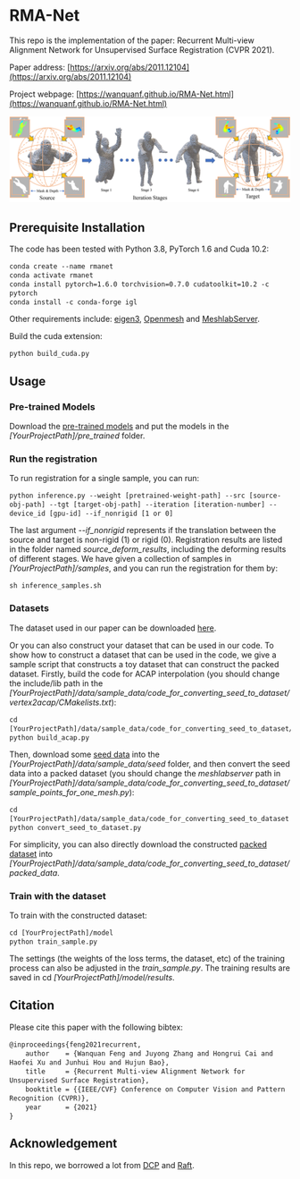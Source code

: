 # RMA-Net

This repo is the implementation of the paper: Recurrent Multi-view Alignment Network for Unsupervised Surface Registration (CVPR 2021). 

Paper address: [https://arxiv.org/abs/2011.12104](https://arxiv.org/abs/2011.12104)

Project webpage: [https://wanquanf.github.io/RMA-Net.html](https://wanquanf.github.io/RMA-Net.html)

![avatar](./images/teaser_version3_low.png)

## Prerequisite Installation
The code has been tested with Python 3.8, PyTorch 1.6 and Cuda 10.2:

    conda create --name rmanet
    conda activate rmanet
    conda install pytorch=1.6.0 torchvision=0.7.0 cudatoolkit=10.2 -c pytorch
    conda install -c conda-forge igl

Other requirements include: [eigen3](https://eigen.tuxfamily.org/index.php?title=Main_Page), [Openmesh](https://www.graphics.rwth-aachen.de/software/openmesh/) and [MeshlabServer](https://www.meshlab.net/).

Build the cuda extension:

    python build_cuda.py


## Usage

### Pre-trained Models
Download the [pre-trained models](https://wanquanf.github.io/rmanet_pretrained.html) and put the models in the *[YourProjectPath]/pre_trained* folder. 

### Run the registration
To run registration for a single sample, you can run:

    python inference.py --weight [pretrained-weight-path] --src [source-obj-path] --tgt [target-obj-path] --iteration [iteration-number] --device_id [gpu-id] --if_nonrigid [1 or 0]

The last argument *--if_nonrigid* represents if the translation between the source and target is non-rigid (1) or rigid (0). Registration results are listed in the folder named *source_deform_results*, including the deforming results of different stages. We have given a collection of samples in *[YourProjectPath]/samples*, and you can run the registration for them by:
    
    sh inference_samples.sh


### Datasets
The dataset used in our paper can be downloaded [here](https://wanquanf.github.io/rmanet_datasets.html).

Or you can also construct your dataset that can be used in our code. To show how to construct a dataset that can be used in the code, we give a sample script that constructs a toy dataset that can construct the packed dataset.
Firstly, build the code for ACAP interpolation (you should change the include/lib path in the *[YourProjectPath]/data/sample_data/code_for_converting_seed_to_dataset/vertex2acap/CMakelists.txt*):

    cd [YourProjectPath]/data/sample_data/code_for_converting_seed_to_dataset/vertex2acap
    python build_acap.py

Then, download some [seed data](https://wanquanf.github.io/seed_data.html) into the *[YourProjectPath]/data/sample_data/seed* folder, and then convert the seed data into a packed dataset (you should change the *meshlabserver* path in *[YourProjectPath]/data/sample_data/code_for_converting_seed_to_dataset/sample_points_for_one_mesh.py*):

    cd [YourProjectPath]/data/sample_data/code_for_converting_seed_to_dataset
    python convert_seed_to_dataset.py

For simplicity, you can also directly download the constructed [packed dataset](https://wanquanf.github.io/packed_dataset.html) into *[YourProjectPath]/data/sample_data/code_for_converting_seed_to_dataset/packed_data*.


### Train with the dataset
To train with the constructed dataset:

    cd [YourProjectPath]/model
    python train_sample.py

The settings (the weights of the loss terms, the dataset, etc) of the training process can also be adjusted in the *train_sample.py*. The training results are saved in cd *[YourProjectPath]/model/results*.



## Citation
Please cite this paper with the following bibtex:

    @inproceedings{feng2021recurrent,
        author    = {Wanquan Feng and Juyong Zhang and Hongrui Cai and Haofei Xu and Junhui Hou and Hujun Bao},
        title     = {Recurrent Multi-view Alignment Network for Unsupervised Surface Registration},
        booktitle = {{IEEE/CVF} Conference on Computer Vision and Pattern Recognition (CVPR)},
        year      = {2021}
    }

## Acknowledgement
In this repo, we borrowed a lot from [DCP](https://github.com/WangYueFt/dcp) and [Raft](https://github.com/princeton-vl/RAFT).
